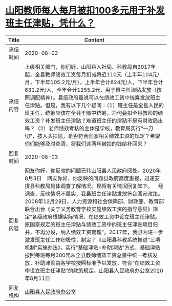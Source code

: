 # [山阳教师每人每月被扣100多元用于补发班主任津贴，凭什么？](http://www.shangluo.gov.cn/zmhd/ldxxxx.jsp?urltype=leadermail.LeaderMailContentUrl&wbtreeid=1112&leadermailid=6271)

| Title |                                                                                                                                                                                                    Content                                                                                                                                                                                                     |
|:-----:|----------------------------------------------------------------------------------------------------------------------------------------------------------------------------------------------------------------------------------------------------------------------------------------------------------------------------------------------------------------------------------------------------------------|
| 来信时间  | 2020-08-03                                                                                                                                                                                                                                                                                                                                                                                                     |
| 来信内容  | 上级相关部门，你们好，山阳县人社局、科教局自2017年起，全县教师绩效工资每月扣减将近110元（上半年104元/月，下半年105.2元/月），上半年合计624元/人，下半年合计631.2元/人，全年合计1255.2元，用于班主任津贴发放（按照调配精神）。县级政府虽说可以在绩效工资中统筹发放班主任津贴。但是，我有以下几个疑问：（1）班主任是全县人民的班主任，统筹应该在全县干部中统筹，为何要扣全县教师的绩效工资？补发班主任津贴？难道班主任的津贴不是有财政局出吗？（2）老师绩效考核的主体是学校，教育局实行“一刀切”，按人头扣除，是否符合国家相关绩效工资的规定？希望你们能够及时查清，将我们这两年被扣的钱给补回来？                                                                                             |
| 回复时间  | 2020-08-03                                                                                                                                                                                                                                                                                                                                                                                                     |
| 回复内容  | 网友你好，你反映的问题已转山阳县人民政府阅处。2020年8月3日    网友你好，你反映的问题县政府高度重视，迅速安排县科教局具体调查了解情况。现将有关情况回复如下。    经调查，反映情况不属实，我县班主任津贴发放符合国家政策。2008年12月28日，人力资源和社会保障部、财政部、教育部联合出台《关于义务教育学校实施绩效工资的指导意见》规定“各级政府根据实际情况，在绩效工资中设立班主任津贴。原国家规定的班主任津贴与绩效工资中的班主任津贴项目归并，不再分设，纳入绩效工资管理”。2017年，我县为进一步激发班主任工作积极性，制定了《山阳县科教系统推进“三项机制”实施办法》，实行“基础津贴+补助津贴”方式，基础津贴按照每班每月300元从全县教师绩效工资总量中统一考核发放，补助津贴由各学校按照标准予以发放，符合“在绩效工资中设立班主任津贴”的政策规定。山阳县人民政府办公室2020年8月11日 |
| 回复机构  | [山阳县人民政府办公室](../../category/agencies/山阳县人民政府办公室.md)                                                                                                                                                                                                                                                                                                                                                            |